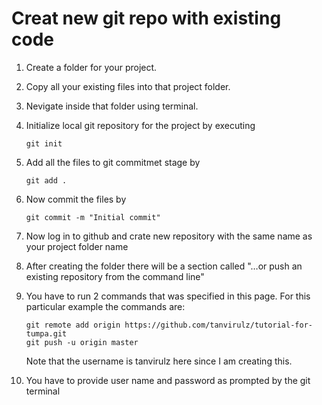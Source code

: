 # Creat new git repo with existing code

1. Create a folder for your project. 
1. Copy all your existing files into that project folder. 
1. Nevigate inside that folder using terminal.
1. Initialize local git repository for the project by executing 

    ````
    git init
    ````

1. Add all the files to git commitmet stage by

    ```
    git add .
    ```
    
1. Now commit the files by 

    ```
    git commit -m "Initial commit"
    ```
    
1. Now log in to github and crate new repository with the same name as your project folder name

1. After creating the folder there will be a section called "…or push an existing repository from the command line"

1. You have to run 2  commands that was specified in this page. For this particular example the commands are:

    ```
    git remote add origin https://github.com/tanvirulz/tutorial-for-tumpa.git
    git push -u origin master
    ```
    Note that the username is tanvirulz here since I am creating this. 
    
1. You have to provide user name and password as prompted by the git terminal

